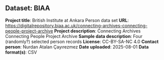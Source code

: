 ## Dataset: BIAA

**Project title**: British Institute at Ankara Person data set
**URL**: https://digitalrepository.biaa.ac.uk/connecting-archives-connecting-people-project-archive
**Project description**: Connecting Archives Connecting People Project Archive
**Sample data description**: Four (randomly?) selected person records
**License**: CC-BY-SA-NC 4.0
**Contact person**: Nurdan Atalan Çayırezmez
**Date uploaded**: 2025-08-01
**Data format(s)**: CSV
